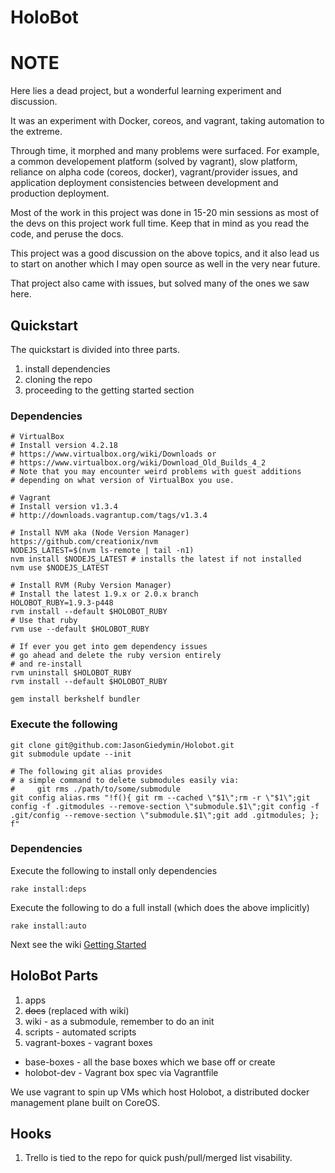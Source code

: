 HoloBot
=======

# NOTE

Here lies a dead project, but a wonderful learning experiment and discussion.

It was an experiment with Docker, coreos, and vagrant, taking automation to the extreme.

Through time, it morphed and many problems were surfaced. For example,
a common developement platform (solved by vagrant), slow platform, reliance on
alpha code (coreos, docker), vagrant/provider issues, and application deployment 
consistencies between development and production deployment.

Most of the work in this project was done in 15-20 min sessions as most of the
devs on this project work full time. Keep that in mind as you read the code,
and peruse the docs.

This project was a good discussion on the above topics, and it also lead us
to start on another which I may open source as well in the very near future.

That project also came with issues, but solved many of the ones we saw here.


## Quickstart

The quickstart is divided into three parts.

1. install dependencies
1. cloning the repo
1. proceeding to the getting started section

### Dependencies

    # VirtualBox
    # Install version 4.2.18
    # https://www.virtualbox.org/wiki/Downloads or
    # https://www.virtualbox.org/wiki/Download_Old_Builds_4_2
    # Note that you may encounter weird problems with guest additions
    # depending on what version of VirtualBox you use.

    # Vagrant
    # Install version v1.3.4
    # http://downloads.vagrantup.com/tags/v1.3.4

    # Install NVM aka (Node Version Manager) https://github.com/creationix/nvm
    NODEJS_LATEST=$(nvm ls-remote | tail -n1)
    nvm install $NODEJS_LATEST # installs the latest if not installed
    nvm use $NODEJS_LATEST

    # Install RVM (Ruby Version Manager)
    # Install the latest 1.9.x or 2.0.x branch
    HOLOBOT_RUBY=1.9.3-p448
    rvm install --default $HOLOBOT_RUBY
    # Use that ruby
    rvm use --default $HOLOBOT_RUBY

    # If ever you get into gem dependency issues
    # go ahead and delete the ruby version entirely
    # and re-install
    rvm uninstall $HOLOBOT_RUBY
    rvm install --default $HOLOBOT_RUBY

    gem install berkshelf bundler


### Execute the following

    git clone git@github.com:JasonGiedymin/Holobot.git
    git submodule update --init

    # The following git alias provides
    # a simple command to delete submodules easily via: 
    #     git rms ./path/to/some/submodule
    git config alias.rms "!f(){ git rm --cached \"$1\";rm -r \"$1\";git config -f .gitmodules --remove-section \"submodule.$1\";git config -f .git/config --remove-section \"submodule.$1\";git add .gitmodules; }; f"

### Dependencies

Execute the following to install only dependencies

    rake install:deps

Execute the following to do a full install (which does the above implicitly)

    rake install:auto

Next see the wiki [Getting Started](https://github.com/JasonGiedymin/Holobot/wiki/gettingstarted)


## HoloBot Parts

1. apps
1. ~~docs~~ (replaced with wiki)
1. wiki - as a submodule, remember to do an init
1. scripts - automated scripts
1. vagrant-boxes - vagrant boxes
  - base-boxes - all the base boxes which we base off or create
  - holobot-dev - Vagrant box spec via Vagrantfile

We use vagrant to spin up VMs which host Holobot, a distributed docker management plane built on CoreOS.


## Hooks

1. Trello is tied to the repo for quick push/pull/merged list visability.

